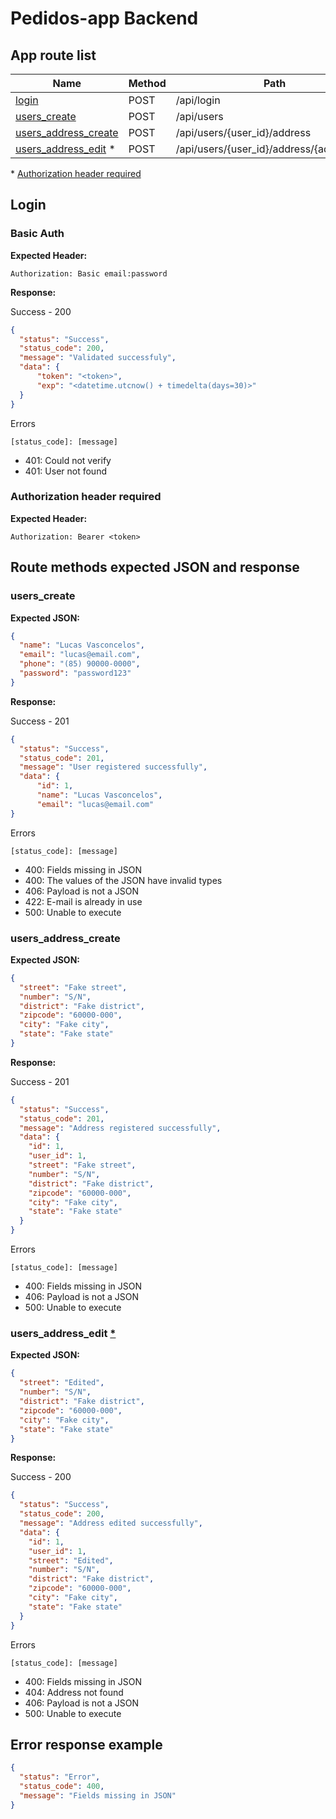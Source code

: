 # Pedidos-app Backend

## App route list

| Name                                                   | Method   | Path                                         |
|--------------------------------------------------------|----------|----------------------------------------------|
| [login](#login)                                        | POST     | /api/login                                   |
| [users_create](#users_create)                          | POST     | /api/users                                   |
| [users_address_create](#users_address_create)          | POST     | /api/users/{user_id}/address                 |
| [users_address_edit](#users_address_edit) *            | POST     | /api/users/{user_id}/address/{address_id}    |

\* [Authorization header required](#authorization-header-required)

## Login

### Basic Auth

__Expected Header:__

```http
Authorization: Basic email:password
```

__Response:__

Success - 200

```json
{
  "status": "Success",
  "status_code": 200,
  "message": "Validated successfuly",
  "data": {
      "token": "<token>",
      "exp": "<datetime.utcnow() + timedelta(days=30)>"
  }
}
```

Errors

`[status_code]: [message]`

- 401: Could not verify
- 401: User not found

### Authorization header required

__Expected Header:__

```http
Authorization: Bearer <token>
```

## Route methods expected JSON and response

### users_create

__Expected JSON:__

```json
{
  "name": "Lucas Vasconcelos",
  "email": "lucas@email.com",
  "phone": "(85) 90000-0000",
  "password": "password123"
}
```

__Response:__

Success - 201

```json
{
  "status": "Success",
  "status_code": 201,
  "message": "User registered successfully",
  "data": {
      "id": 1,
      "name": "Lucas Vasconcelos",
      "email": "lucas@email.com"
}
```

Errors

`[status_code]: [message]`

- 400: Fields missing in JSON
- 400: The values of the JSON have invalid types
- 406: Payload is not a JSON
- 422: E-mail is already in use
- 500: Unable to execute

### users_address_create

__Expected JSON:__

```json
{
  "street": "Fake street",
  "number": "S/N",
  "district": "Fake district",
  "zipcode": "60000-000",
  "city": "Fake city",
  "state": "Fake state"
}
```

__Response:__

Success - 201

```json
{
  "status": "Success",
  "status_code": 201,
  "message": "Address registered successfully",
  "data": {
    "id": 1,
    "user_id": 1,
    "street": "Fake street",
    "number": "S/N",
    "district": "Fake district",
    "zipcode": "60000-000",
    "city": "Fake city",
    "state": "Fake state"
  }
}
```

Errors

`[status_code]: [message]`

- 400: Fields missing in JSON
- 406: Payload is not a JSON
- 500: Unable to execute

### users_address_edit [*](#authorization-header-required)

__Expected JSON:__

```json
{
  "street": "Edited",
  "number": "S/N",
  "district": "Fake district",
  "zipcode": "60000-000",
  "city": "Fake city",
  "state": "Fake state"
}
```

__Response:__

Success - 200

```json
{
  "status": "Success",
  "status_code": 200,
  "message": "Address edited successfully",
  "data": {
    "id": 1,
    "user_id": 1,
    "street": "Edited",
    "number": "S/N",
    "district": "Fake district",
    "zipcode": "60000-000",
    "city": "Fake city",
    "state": "Fake state"
  }
}
```

Errors

`[status_code]: [message]`

- 400: Fields missing in JSON
- 404: Address not found
- 406: Payload is not a JSON
- 500: Unable to execute

## Error response example

```json
{
  "status": "Error",
  "status_code": 400,
  "message": "Fields missing in JSON"
}
```
